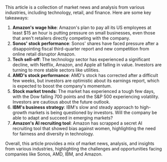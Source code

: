 This article is a collection of market news and analysis from various industries, including technology, retail, and finance. Here are some key takeaways:

1. **Amazon's wage hike**: Amazon's plan to pay all its US employees at least $15 an hour is putting pressure on small businesses, even those that aren't retailers directly competing with the company.
2. **Sonos' stock performance**: Sonos' shares have faced pressure after a disappointing fiscal third-quarter report and new competition from online retail disruptor Amazon.
3. **Tech sell-off**: The technology sector has experienced a significant decline, with Netflix, Amazon, and Apple all falling in value. Investors are turning to more stable sectors like utilities.
4. **AMD's stock performance**: AMD's stock has corrected after a difficult few weeks, but investors are optimistic about its earnings report, which is expected to boost the company's momentum.
5. **Stock market trends**: The market has experienced a tough few days, with the Dow falling 700 points and the S&P 500 experiencing volatility. Investors are cautious about the future outlook.
6. **IBM's business strategy**: IBM's slow and steady approach to high-growth markets is being questioned by investors. Will the company be able to adapt and succeed in emerging markets?
7. **Amazon's AI recruiting tool**: Amazon has scrapped a secret AI recruiting tool that showed bias against women, highlighting the need for fairness and diversity in technology.

Overall, this article provides a mix of market news, analysis, and insights from various industries, highlighting the challenges and opportunities facing companies like Sonos, AMD, IBM, and Amazon.
